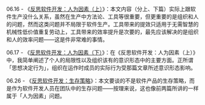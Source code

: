 06.16 - 《[反思软件开发：人为因素（上）](https://ourai.ws/posts/human-factors-in-software-production-part-1/)》：本文内容（分上、下篇）实际上跟软件生产没什么关系，虽然在生产中方法论、工具等很重要，但更重要的是组织和人的问题，然而这类问题并不局限于软件生产。工具带来的提效只适用于无需智慧的机械性低价值重复劳动上，工具带来的效率提升是次要的，最先应该解决的是组织和人的效率问题——这是件非常难的事情。

06.17 - 《[反思软件开发：人为因素（下）](https://ourai.ws/posts/human-factors-in-software-production-part-2/)》：在《反思软件开发：人为因素（上）》中，我简单阐述了个人的局限性以及组织该有的意识形态中的主要方面。正所谓「思想决定行为」，组织在运作时成员的实际行为受那篇文章所述意识形态影响。

06.26 - 《[反思软件开发：生存策略](https://ourai.ws/posts/survival-in-software-team/)》：本文要谈的不是软件产品的生存策略，而是作为软件开发人员在团队中的生存问题——按理来说，这也像前两篇所讲的一样属于「人为因素」问题。
